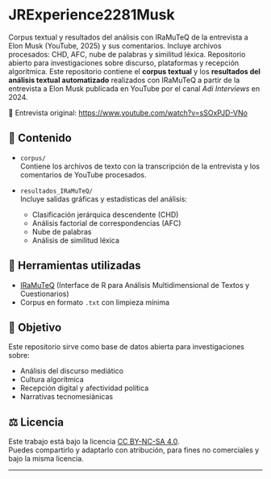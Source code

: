# JRExperience2281Musk
Corpus textual y resultados del análisis con IRaMuTeQ de la entrevista a Elon Musk (YouTube, 2025) y sus comentarios. Incluye archivos procesados: CHD, AFC, nube de palabras y similitud léxica. Repositorio abierto para investigaciones sobre discurso, plataformas y recepción algorítmica.
Este repositorio contiene el **corpus textual** y los **resultados del análisis textual automatizado** realizados con IRaMuTeQ a partir de la entrevista a Elon Musk publicada en YouTube por el canal *Adi Interviews* en 2024.

🔗 Entrevista original: https://www.youtube.com/watch?v=sSOxPJD-VNo

## 📂 Contenido

- `corpus/`  
  Contiene los archivos de texto con la transcripción de la entrevista y los comentarios de YouTube procesados.

- `resultados_IRaMuTeQ/`  
  Incluye salidas gráficas y estadísticas del análisis:  
  - Clasificación jerárquica descendente (CHD)  
  - Análisis factorial de correspondencias (AFC)  
  - Nube de palabras  
  - Análisis de similitud léxica

## 📘 Herramientas utilizadas

- [IRaMuTeQ](http://iramuteq.org/) (Interface de R para Análisis Multidimensional de Textos y Cuestionarios)
- Corpus en formato `.txt` con limpieza mínima

## 🎯 Objetivo

Este repositorio sirve como base de datos abierta para investigaciones sobre:
- Análisis del discurso mediático
- Cultura algorítmica
- Recepción digital y afectividad política
- Narrativas tecnomesiánicas

## ⚖️ Licencia

Este trabajo está bajo la licencia [CC BY-NC-SA 4.0](https://creativecommons.org/licenses/by-nc-sa/4.0/deed.es).  
Puedes compartirlo y adaptarlo con atribución, para fines no comerciales y bajo la misma licencia.

---

